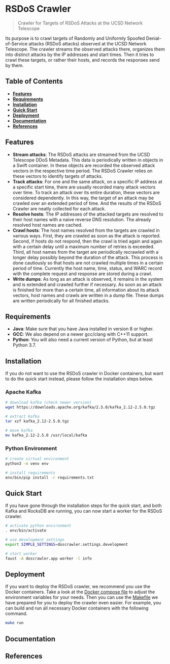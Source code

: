 # RSDoS Crawler

> Crawler for Targets of RSDoS Attacks at the UCSD Network Telescope

Its purpose is to crawl targets of Randomly and Uniformly Spoofed Denial-of-Service attacks (RSDoS attacks) observed at
the UCSD Network Telescope. The crawler streams the observed attacks there, organizes them into distinct attacks by 
the IP addresses and start times. Then it tries to crawl these targets, or rather their hosts, and records the responses
send by them.


## Table of Contents

- **[Features](#features)**
- **[Requirements](#requirements)**
- **[Installation](#installation)**
- **[Quick Start](#quick-start)**
- **[Deployment](#deployment)**
- **[Documentation](#documentation)**
- **[References](#references)**


## Features

- **Stream attacks**: The RSDoS attacks are streamed from the UCSD Telescope DDoS Metadata. This data is periodically 
written in objects in a Swift container. In these objects are recorded the observed attack vectors in the respective 
time period. The RSDoS Crawler relies on these vectors to identify targets of attacks.
- **Track attacks**: For one and the same attack, on a specific IP address at a specific start time, there are usually 
recorded many attack vectors over time. To track an attack over its entire duration, these vectors are considered 
dependently. In this way, the target of an attack may be crawled over an extended period of time. And the results of the 
RSDoS Crawler are neatly collected for each attack.
- **Resolve hosts**: The IP addresses of the attacked targets are resolved to their host names with a naive reverse DNS
resolution. The already resolved host names are cached.
- **Crawl hosts**: The host names resolved from the targets are crawled in various ways. First, they are crawled as soon 
as the attack is reported. Second, if hosts do not respond, then the crawl is tried again and again with a certain delay 
until a maximum number of retries is exceeded. Third, all host names from the target are periodically recrawled with a 
longer delay possibly beyond the duration of the attack. This process is done cautiously so that hosts are not crawled 
multiple times in a certain period of time. Currently the host name, time, status, and WARC record with the complete 
request and response are stored during a crawl. 
- **Write dumps**: As long as an attack is observed, it remains in the system and is extended and crawled further if 
necessary. As soon as an attack is finished for more than a certain time, all information about its attack vectors, 
host names and crawls are written in a dump file. These dumps are written periodically for all finished attacks. 


## Requirements

- **Java**: Make sure that you have Java installed in version 8 or higher.
- **GCC**: We also depend on a newer gcc/clang with C++11 support.
- **Python**: You will also need a current version of Python, but at least Python 3.7.


## Installation

If you do not want to use the RSDoS crawler in Docker containers, but want to do the quick start instead, please follow 
the installation steps below.


### Apache Kafka

```bash
# download kafka (check newer version)
wget https://downloads.apache.org/kafka/2.5.0/kafka_2.12-2.5.0.tgz

# extract kafka
tar xzf kafka_2.12-2.5.0.tgz

# move kafka 
mv kafka_2.12-2.5.0 /usr/local/kafka
```


### Python Environment

```bash
# create virtual environment
python3 -m venv env

# install requirements
env/bin/pip install -r requirements.txt
```


## Quick Start

If you have gone through the installation steps for the quick start, and both Kafka and RocksDB are running, you can now 
start a worker for the RSDoS crawler. 

```bash
# activate python environment
. env/bin/activate

# use development settings
export SIMPLE_SETTINGS=doscrawler.settings.development

# start worker
faust -A doscrawler.app worker -l info
```


## Deployment

If you want to deploy the RSDoS crawler, we recommend you use the Docker containers. Take a look at the [Docker compose 
file](Dockerfile) to adjust the environment variables for your needs. Then you can use the [Makefile](Makefile) we have 
prepared for you to deploy the crawler even easier. For example, you can build and run all necessary Docker containers 
with the following command. 

```bash
make run
```


## Documentation


## References


